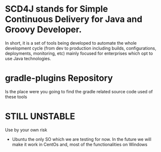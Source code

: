 SCD4J stands for Simple Continuous Delivery for Java and Groovy Developer. 
=============

In short, it is a set of tools being developed to automate the whole development cycle (from dev to production including builds, configurations, deployments, monitoring, etc) mainly focused for enterprises which opt to use Java technologies. 


gradle-plugins Repository
=========================

Is the place were you going to find the gradle related source code used of these tools


STILL UNSTABLE
=========================
Use by your own risk
- Ubuntu the only SO which we are testing for now. In the future we will make it work in CentOs and, most of the functionalities on Windows
